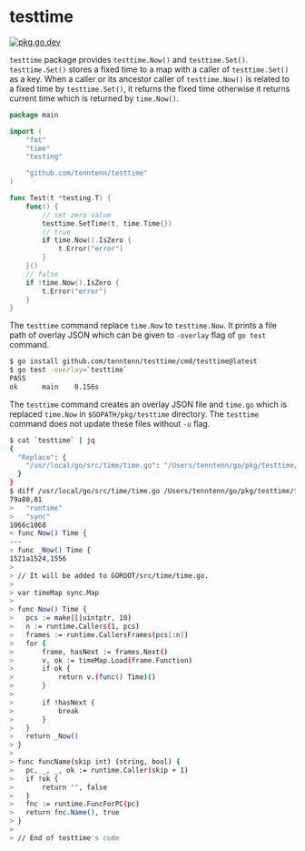 # testtime

[![pkg.go.dev][gopkg-badge]][gopkg]

`testtime` package provides `testtime.Now()` and `testtime.Set()`.
`testtime.Set()` stores a fixed time to a map with a caller of `testtime.Set()` as a key.
When a caller or its ancestor caller of `testtime.Now()` is related to a fixed time by `testtime.Set()`, it returns the fixed time otherwise it returns current time which is returned by `time.Now()`.

```go
package main

import (
	"fmt"
	"time"
	"testing"

	"github.com/tenntenn/testtime"
)

func Test(t *testing.T) {
	func() {
		// set zero value
		testtime.SetTime(t, time.Time{})
		// true
		if time.Now().IsZero {
			t.Error("error")
		}
	}()
	// false
	if !time.Now().IsZero {
		t.Error("error")
	}
}
```

The `testtime` command replace `time.Now` to `testtime.Now`.
It prints a file path of overlay JSON which can be given to `-overlay` flag of `go test` command.

```sh
$ go install github.com/tenntenn/testtime/cmd/testtime@latest
$ go test -overlay=`testtime`
PASS
ok  	main	0.156s
```

The `testtime` command creates an overlay JSON file and `time.go` which is replaced `time.Now` in `$GOPATH/pkg/testtime` directory. The `testtime` command does not update these files without `-u` flag.

```sh
$ cat `testtime` | jq
{
  "Replace": {
    "/usr/local/go/src/time/time.go": "/Users/tenntenn/go/pkg/testtime/time_go1.16.go"
  }
}
$ diff /usr/local/go/src/time/time.go /Users/tenntenn/go/pkg/testtime/time_go1.16.go
79a80,81
> 	"runtime"
> 	"sync"
1066c1068
< func Now() Time {
---
> func _Now() Time {
1521a1524,1556
>
> // It will be added to GOROOT/src/time/time.go.
>
> var timeMap sync.Map
>
> func Now() Time {
> 	pcs := make([]uintptr, 10)
> 	n := runtime.Callers(1, pcs)
> 	frames := runtime.CallersFrames(pcs[:n])
> 	for {
> 		frame, hasNext := frames.Next()
> 		v, ok := timeMap.Load(frame.Function)
> 		if ok {
> 			return v.(func() Time)()
> 		}
>
> 		if !hasNext {
> 			break
> 		}
> 	}
> 	return _Now()
> }
>
> func funcName(skip int) (string, bool) {
> 	pc, _, _, ok := runtime.Caller(skip + 1)
> 	if !ok {
> 		return "", false
> 	}
> 	fnc := runtime.FuncForPC(pc)
> 	return fnc.Name(), true
> }
>
> // End of testtime's code
```

<!-- links -->
[gopkg]: https://pkg.go.dev/github.com/tenntenn/testtime
[gopkg-badge]: https://pkg.go.dev/badge/github.com/tenntenn/testtime?status.svg
